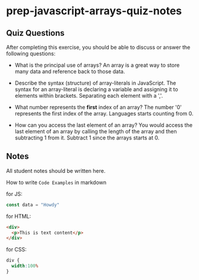 # prep-javascript-arrays-quiz-notes



## Quiz Questions

After completing this exercise, you should be able to discuss or answer the following questions:

- What is the principal use of arrays?
  An array is a great way to store many data and reference back to those data.

- Describe the syntax (structure) of array-literals in JavaScript.
  The syntax for an array-literal is declaring a variable and assigning it to elements within brackets. Separating each element with a ','.

- What number represents the **first** index of an array?
  The number '0' represents the first index of the array. Languages starts counting from 0.

- How can you access the last element of an array?
  You would access the last element of an array by calling the length of the array and then subtracting 1 from it. Subtract 1 since the arrays starts at 0.

## Notes

All student notes should be written here.


How to write `Code Examples` in markdown

for JS:
```javascript
const data = "Howdy"
```

for HTML:
```html
<div>
  <p>This is text content</p>
</div>
```

for CSS:
```css
div {
  width:100%
}
```
